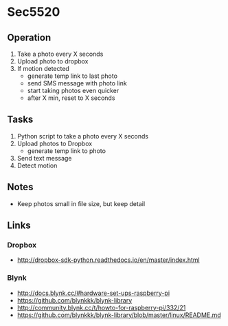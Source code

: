 Sec5520
=======

## Operation
1. Take a photo every X seconds
2. Upload photo to dropbox
3. If motion detected
    - generate temp link to last photo
    - send SMS message with photo link
    - start taking photos even quicker
    - after X min, reset to X seconds

## Tasks
1. Python script to take a photo every X seconds
2. Upload photos to Dropbox
    - generate temp link to photo
3. Send text message
4. Detect motion

## Notes
* Keep photos small in file size, but keep detail

## Links

### Dropbox
* http://dropbox-sdk-python.readthedocs.io/en/master/index.html

### Blynk
* http://docs.blynk.cc/#hardware-set-ups-raspberry-pi
* https://github.com/blynkkk/blynk-library
* http://community.blynk.cc/t/howto-for-raspberry-pi/332/21
* https://github.com/blynkkk/blynk-library/blob/master/linux/README.md
